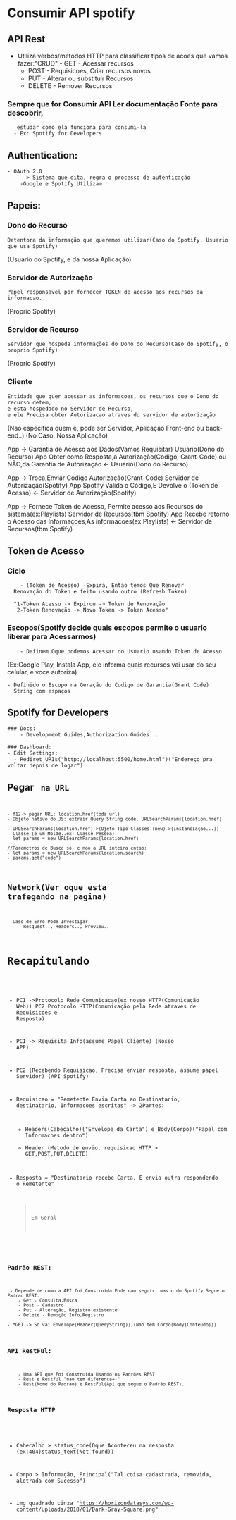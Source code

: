 # Consumir API spotify

## API Rest

   - Utiliza verbos/metodos HTTP para classificar tipos de acoes que vamos fazer:"CRUD"
	- GET - Acessar recursos
        - POST - Requisicoes, Criar recursos novos
        - PUT - Alterar ou substituir Recursos
        - DELETE - Remover Recursos

  ### Sempre que for Consumir API Ler documentação Fonte para descobrir, 
       estudar como ela funciona para consumi-la
      - Ex: Spotify for Developers


 ## Authentication:
	- OAuth 2.0
          > Sistema que dita, regra o processo de autenticação
		-Google e Spotify Utilizam

## Papeis:

### Dono do Recurso
    Detentora da informação que queremos utilizar(Caso do Spotify, Usuario que usa Spotify)
(Usuario do Spotify, e da nossa Aplicação)

### Servidor de Autorização
    Papel responsavel por fornecer TOKEN de acesso aos recursos da informacao.
(Proprio Spotify)

### Servidor de Recurso
    Servidor que hospeda informações do Dono do Recurso(Caso do Spotify, o proprio Spotify)
(Proprio Spotify)

### Cliente
    Entidade que quer acessar as informacoes, os recursos que o Dono do recurso detem,
    e esta hospedado no Servidor de Recurso,
    e ele Precisa obter Autorizacao atraves do servidor de autorização
(Nao especifica quem é, pode ser Servidor, Aplicação Front-end ou back-end..)
(No Caso, Nossa Aplicação)


App -> Garantia de Acesso aos Dados(Vamos Requisitar) Usuario(Dono do Recurso)
App Obter como Resposta,a Autorização(Codigo, Grant-Code) ou NÃO,da Garantia de Autorização <- Usuario(Dono do Recurso)

App -> Troca,Enviar Codigo Autorização(Grant-Code) Servidor de Autorização(Spotify)
App  Spotify Valida o Código,E Devolve o (Token de Acesso) <- Servidor de Autorização(Spotify)

App -> Fornece Token de Acesso, Permite acesso aos Recursos do sistema(ex:Playlists) Servidor de Recursos(tbm Spotify)
App  Recebe retorno o Acesso das Informaçoes,As informacoes(ex:Playlists) <- Servidor de Recursos(tbm Spotify)


## Token de Acesso

   ### Ciclo 
        - (Token de Acesso) -Expira, Entao temos Que Renovar
	  Renovação do Token e feito usando outro (Refresh Token)

	  "1-Token Acesso -> Expirou -> Token de Renovação
	   2-Token Renovação -> Novo Token -> Token Acesso"

   ### Escopos(Spotify decide quais escopos permite o usuario liberar para Acessarmos)
        - Definem Oque podemos Acessar do Usuario usando Token de Acesso
(Ex:Google Play, Instala App, ele informa quais recursos vai usar do seu celular, e voce autoriza)

    - Definido o Escopo na Geração do Codigo de Garantia(Grant Code)
      String com espaços

## Spotify for Developers

    ### Docs:
        - Development Guides,Authorization Guides...
    
    ### Dashboard:
    - Edit Settings:
      - Rediret URIs("http://localhost:5500/home.html")("Endereço pra voltar depois de logar")


## Pegar <Code> na URL
    - f12-> pegar URL: location.href(toda url)
    - Objeto nativo do JS: extrair Query String code, URLSearchParams(location.href)

    - URLSearchParams(location.href)->(Ojeto Tipo Classes (new)->(Instanciação...))
    - Classe (é um Molde..ex: Classe Pessoa)
    - let params = new URLSearchParams(location.href)

    //Parametros de Busca só, e nao a URL inteira entao:
    - let params = new URLSearchParams(location.search)
    - params.get("code")

## Network(Ver oque esta trafegando na pagina)
    - Caso de Erro Pode Investigar:
        - Resquest.., Headers.., Preview..

# Recapitulando
 - PC1  ->Protocolo Rede Comunicacao(ex nosso HTTP(Comunicação Web))   PC2
 Protocolo HTTP(Comunicação pela Rede atraves de Requisicoes e Resposta)
 - PC1 -> Requisita Info(assume Papel Cliente) (Nosso APP)
 - PC2 (Recebendo Requisicao, Precisa enviar resposta, assume papel Servidor) (API Spotify)

 - Requisicao = "Remetente Envia Carta ao Destinatario, destinatario, Informacoes escritas"
    -> 2Partes:
    - Headers(Cabecalho)("Envelope da Carta") e Body(Corpo)("Papel com Informacoes dentro")
    - Header (Metodo de envio, requisicao HTTP > GET,POST,PUT,DELETE)

 - Resposta = "Destinatario recebe Carta, E envia outra respondendo o Remetente"

    > Em Geral
  ### Padrão REST:
     - Depende de como a API foi Construida Pode nao seguir, mas o do Spotify Segue o Padrao REST.
        - Get - Consulta,Busca
        - Post - Cadastro
        - Put - Alteração, Registro existente
        - Delete - Remoção Info,Registro

    - *GET -> So vai Envelope(Header(QueryString)),(Nao tem Corpo(Body(Conteudo)))

  ### API RestFul:
        - Uma API que Foi Construida Usando os Padrões REST
        - Rest e Restful "nao tem diferenca+-"
        - Rest(Nome do Padrao) e RestFul(Api que segue o Padrão REST). 

### Resposta HTTP
 - Cabecalho > status_code(Oque Aconteceu na resposta (ex:404)status_text(Not found))
 - Corpo > Informação, Principal("Tal coisa cadastrada, removida, aletrada com Sucesso")

    
 - img quadrado cinza
    "https://horizondatasys.com/wp-content/uploads/2018/01/Dark-Gray-Square.png"





	




